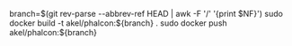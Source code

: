 branch=$(git rev-parse --abbrev-ref HEAD | awk -F '/' '{print $NF}')
sudo docker build -t akel/phalcon:${branch} .
sudo docker push akel/phalcon:${branch}

